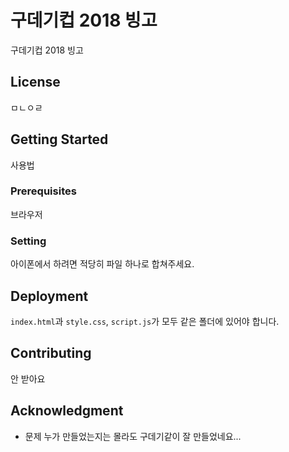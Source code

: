 # 구데기컵 2018 빙고

구데기컵 2018 빙고



## License

ㅁㄴㅇㄹ



## Getting Started

사용법



### Prerequisites

브라우저



### Setting

아이폰에서 하려면 적당히 파일 하나로 합쳐주세요.



## Deployment

`index.html`과 `style.css`, `script.js`가 모두 같은 폴더에 있어야 합니다.



## Contributing

안 받아요



## Acknowledgment

- 문제 누가 만들었는지는 몰라도 구데기같이 잘 만들었네요...